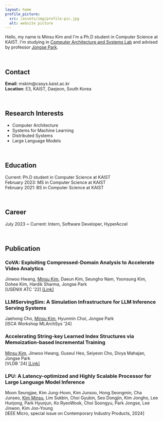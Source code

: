 ```yaml
---
layout: home
profile_picture:
  src: /assets/img/profile-pic.jpg
  alt: website picture
---
```


<p>
  Hello, my name is Minsu Kim and I'm a Ph.D student in Computer Science at KAIST. I'm studying in <a href="http://casys.kaist.ac.kr">Computer Architecture and Systems Lab</a> and advised by professor <a href="https://jongse-park.github.io/">Jongse Park</a>.
</p><br>

## Contact
<p>
  <b>Email</b>: mskim@casys.kaist.ac.kr<br>
  <b>Location</b>: E3, KAIST, Daejeon, South Korea
</p><br>

## Research Interests
<ul>
  <li>Computer Architecture</li>
  <li>Systems for Machine Learning</li>
  <li>Distributed Systems</li>
  <li>Large Language Models</li>
</ul><br>

## Education
<p>
Current: Ph.D student in Computer Science at KAIST<br>
February 2023: MS in Computer Science at KAIST<br>
February 2021: BS in Computer Science at KAIST
</p><br>

## Career
<p>
July 2023 ~ Current: Intern, Software Developer, HyperAccel
</p><br>

## Publication
### CoVA: Exploiting Compressed-Domain Analysis to Accelerate Video Analytics
Jinwoo Hwang, <u>Minsu Kim</u>, Daeun Kim, Seungho Nam, Yoonsung Kim, Dohee Kim, Hardik Sharma, Jongse Park<br>
[USENIX ATC '22]
<a href="https://arxiv.org/abs/2110.12320">[Link]</a>

### LLMServingSim: A Simulation Infrastructure for LLM Inference Serving Systems
Jaehong Cho, <u>Minsu Kim</u>, Hyunmin Choi, Jongse Park<br>
[ISCA Workshop MLArchSys '24]

### Accelerating String-key Learned Index Structures via Memoization-based Incremental Training
<u>Minsu Kim</u>, Jinwoo Hwang, Guseul Heo, Seiyeon Cho, Divya Mahajan, Jongse Park<br>
[VLDB '24]
<a href="https://arxiv.org/abs/2403.11472">[Link]</a>

### LPU: A Latency-optimized and Highly Scalable Processor for Large Language Model Inference
Moon Seungjae, Kim Jung-Hoon, Kim Junsoo, Hong Seongmin, Cha Junseo, <u>Kim Minsu</u>, Lim Sukbin, Choi Gyubin, Seo Dongjin, Kim Jongho, Lee Hunjong, Park Hyunjun, Ko RyeoWook, Choi Soongyu, Park Jongse, Lee Jinwon, Kim Joo-Young<br>
[IEEE Micro, special issue on Contemporary Industry Products, 2024]
